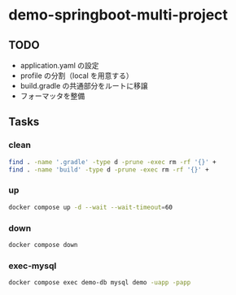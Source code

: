 # demo-springboot-multi-project

## TODO

- application.yaml の設定
- profile の分割（local を用意する）
- build.gradle の共通部分をルートに移譲
- フォーマッタを整備

## Tasks

### clean

```sh { name=clean }
find . -name '.gradle' -type d -prune -exec rm -rf '{}' +
find . -name 'build' -type d -prune -exec rm -rf '{}' +
```

### up

```sh { name=up }
docker compose up -d --wait --wait-timeout=60
```

### down

```sh { name=down }
docker compose down
```

### exec-mysql

```sh { name=exec-mysql }
docker compose exec demo-db mysql demo -uapp -papp
```
